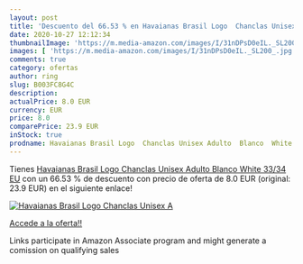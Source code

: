 ```yaml
---
layout: post
title: 'Descuento del 66.53 % en Havaianas Brasil Logo  Chanclas Unisex A'
date: 2020-10-27 12:12:34
thumbnailImage: 'https://m.media-amazon.com/images/I/31nDPsD0eIL._SL200_.jpg'
images: [ 'https://m.media-amazon.com/images/I/31nDPsD0eIL._SL200_.jpg' ]
comments: true
category: ofertas
author: ring
slug: B003FC8G4C
description:
actualPrice: 8.0 EUR
currency: EUR
price: 8.0
comparePrice: 23.9 EUR
inStock: true
prodname: Havaianas Brasil Logo  Chanclas Unisex Adulto  Blanco  White   33/34 EU
---
```


Tienes [Havaianas Brasil Logo  Chanclas Unisex Adulto  Blanco  White   33/34 EU](https://www.amazon.es/dp/B003FC8G4C/?tag=tolees-21) con un 66.53 % de descuento con precio de oferta de 8.0 EUR (original: 23.9 EUR) en el siguiente enlace!

[![Havaianas Brasil Logo  Chanclas Unisex A](https://m.media-amazon.com/images/I/31nDPsD0eIL._SL200_.jpg)](https://www.amazon.es/dp/B003FC8G4C/?tag=tolees-21)

[Accede a la oferta!!](https://www.amazon.es/dp/B003FC8G4C/?tag=tolees-21)

Links participate in Amazon Associate program and might generate a comission on qualifying sales


